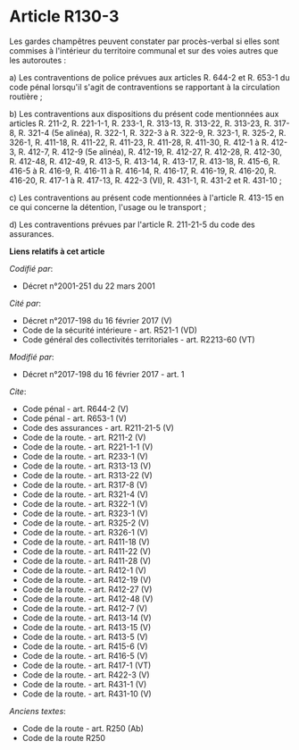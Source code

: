 # Article R130-3

Les gardes champêtres peuvent constater par procès-verbal si elles sont commises à l'intérieur du territoire communal et sur
des voies autres que les autoroutes : 

a) Les contraventions de police prévues aux articles R. 644-2 et R. 653-1 du code pénal lorsqu'il s'agit de contraventions se
rapportant à la circulation routière ; 

b) Les contraventions aux dispositions du présent code mentionnées aux articles R. 211-2, R. 221-1-1, R. 233-1, R. 313-13, R.
313-22, R. 313-23, R. 317-8, R. 321-4 (5e alinéa), R. 322-1, R. 322-3 à R. 322-9, R. 323-1, R. 325-2, R. 326-1, R. 411-18, R.
411-22, R. 411-23, R. 411-28, R. 411-30, R. 412-1 à R. 412-3, R. 412-7, R. 412-9 (5e alinéa), R. 412-19, R. 412-27, R.
412-28, R. 412-30, R. 412-48, R. 412-49, R. 413-5, R. 413-14, R. 413-17, R. 413-18, R. 415-6, R. 416-5 à R. 416-9, R. 416-11
à R. 416-14, R. 416-17, R. 416-19, R. 416-20, R. 416-20, R. 417-1 à R. 417-13, R. 422-3 (VI), R. 431-1, R. 431-2 et R.
431-10 ; 

c) Les contraventions au présent code mentionnées à l'article R. 413-15 en ce qui concerne la détention, l'usage ou le
transport ; 

d) Les contraventions prévues par l'article R. 211-21-5 du code des assurances.

**Liens relatifs à cet article**

_Codifié par_:

  - Décret n°2001-251 du 22 mars 2001

_Cité par_:

  - Décret n°2017-198 du 16 février 2017 (V)
  - Code de la sécurité intérieure - art. R521-1 (VD)
  - Code général des collectivités territoriales - art. R2213-60 (VT)

_Modifié par_:

  - Décret n°2017-198 du 16 février 2017 - art. 1

_Cite_:

  - Code pénal - art. R644-2 (V)
  - Code pénal - art. R653-1 (V)
  - Code des assurances - art. R211-21-5 (V)
  - Code de la route. - art. R211-2 (V)
  - Code de la route. - art. R221-1-1 (V)
  - Code de la route. - art. R233-1 (V)
  - Code de la route. - art. R313-13 (V)
  - Code de la route. - art. R313-22 (V)
  - Code de la route. - art. R317-8 (V)
  - Code de la route. - art. R321-4 (V)
  - Code de la route. - art. R322-1 (V)
  - Code de la route. - art. R323-1 (V)
  - Code de la route. - art. R325-2 (V)
  - Code de la route. - art. R326-1 (V)
  - Code de la route. - art. R411-18 (V)
  - Code de la route. - art. R411-22 (V)
  - Code de la route. - art. R411-28 (V)
  - Code de la route. - art. R412-1 (V)
  - Code de la route. - art. R412-19 (V)
  - Code de la route. - art. R412-27 (V)
  - Code de la route. - art. R412-48 (V)
  - Code de la route. - art. R412-7 (V)
  - Code de la route. - art. R413-14 (V)
  - Code de la route. - art. R413-15 (V)
  - Code de la route. - art. R413-5 (V)
  - Code de la route. - art. R415-6 (V)
  - Code de la route. - art. R416-5 (V)
  - Code de la route. - art. R417-1 (VT)
  - Code de la route. - art. R422-3 (V)
  - Code de la route. - art. R431-1 (V)
  - Code de la route. - art. R431-10 (V)

_Anciens textes_:

  - Code de la route - art. R250 (Ab)
  - Code de la route R250
